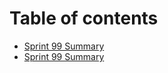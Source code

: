 # Table of contents

* [Sprint 99 Summary](README.md)
* [Sprint 99 Summary](sprint-99-summary-1.md)
